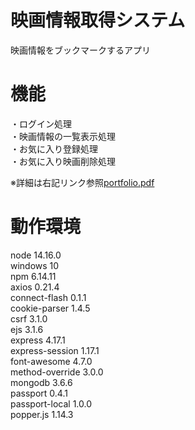 # 映画情報取得システム
映画情報をブックマークするアプリ

# 機能
・ログイン処理  
・映画情報の一覧表示処理  
・お気に入り登録処理  
・お気に入り映画削除処理

※詳細は右記リンク参照[portfolio.pdf](https://github.com/kenichiiwase/portfolio/files/7109210/portfolio.pdf)

# 動作環境  
node 14.16.0  
windows 10  
npm 6.14.11  
axios 0.21.4  
connect-flash 0.1.1  
cookie-parser 1.4.5  
csrf 3.1.0  
ejs 3.1.6  
express 4.17.1  
express-session 1.17.1  
font-awesome 4.7.0  
method-override 3.0.0  
mongodb 3.6.6  
passport 0.4.1  
passport-local 1.0.0  
popper.js 1.14.3  
